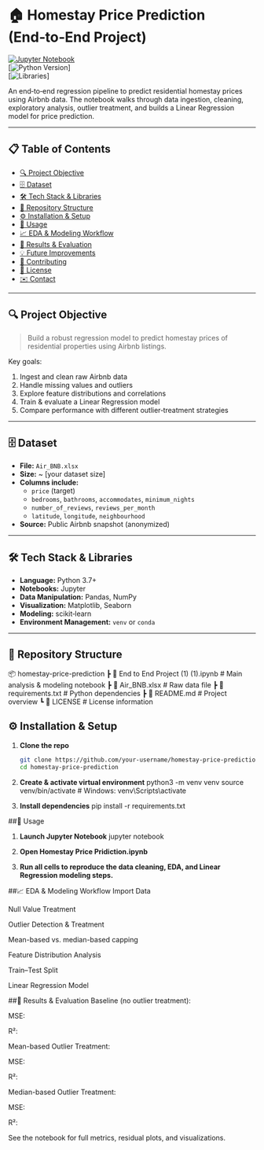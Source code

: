 # 🏠 Homestay Price Prediction (End‑to‑End Project)

[![Jupyter Notebook](https://img.shields.io/badge/Jupyter-Notebook-orange)](End%20to%20End%20Project%20%281%29%20%281%29.ipynb)  
[![Python Version](https://img.shields.io/badge/python-3.7%2B-blue)]  
[![Libraries](https://img.shields.io/badge/Pandas–NumPy–Matplotlib–scikit--learn-lightgrey)]  

An end‑to‑end regression pipeline to predict residential homestay prices using Airbnb data. The notebook walks through data ingestion, cleaning, exploratory analysis, outlier treatment, and builds a Linear Regression model for price prediction.

---

## 📋 Table of Contents

- [🔍 Project Objective](#-project-objective)  
- [🗄️ Dataset](#️-dataset)  
- [🛠️ Tech Stack & Libraries](#️-tech-stack--libraries)  
- [📂 Repository Structure](#-repository-structure)  
- [⚙️ Installation & Setup](#️-installation--setup)  
- [🚀 Usage](#-usage)  
- [📈 EDA & Modeling Workflow](#-eda--modeling-workflow)  
- [🎯 Results & Evaluation](#-results--evaluation)  
- [💡 Future Improvements](#-future-improvements)  
- [🤝 Contributing](#-contributing)  
- [📄 License](#-license)  
- [✉️ Contact](#️-contact)  

---

## 🔍 Project Objective

> Build a robust regression model to predict homestay prices of residential properties using Airbnb listings.

Key goals:

1. Ingest and clean raw Airbnb data  
2. Handle missing values and outliers  
3. Explore feature distributions and correlations  
4. Train & evaluate a Linear Regression model  
5. Compare performance with different outlier‐treatment strategies  

---

## 🗄️ Dataset

- **File:** `Air_BNB.xlsx`  
- **Size:** ~ [your dataset size]  
- **Columns include:**  
  - `price` (target)  
  - `bedrooms`, `bathrooms`, `accommodates`, `minimum_nights`  
  - `number_of_reviews`, `reviews_per_month`  
  - `latitude`, `longitude`, `neighbourhood`  
- **Source:** Public Airbnb snapshot (anonymized)

---

## 🛠️ Tech Stack & Libraries

- **Language:** Python 3.7+  
- **Notebooks:** Jupyter  
- **Data Manipulation:** Pandas, NumPy  
- **Visualization:** Matplotlib, Seaborn  
- **Modeling:** scikit‑learn  
- **Environment Management:** `venv` or `conda`

---

## 📂 Repository Structure

📦 homestay-price-prediction
┣ 📜 End to End Project (1) (1).ipynb # Main analysis & modeling notebook
┣ 📜 Air_BNB.xlsx # Raw data file
┣ 📜 requirements.txt # Python dependencies
┣ 📜 README.md # Project overview
┗ 📜 LICENSE # License information


## ⚙️ Installation & Setup

1. **Clone the repo**  
   ```bash
   git clone https://github.com/your-username/homestay-price-prediction.git
   cd homestay-price-prediction

2. **Create & activate virtual environment**
   python3 -m venv venv
   source venv/bin/activate   # Windows: venv\Scripts\activate

3. **Install dependencies**
   pip install -r requirements.txt

##🚀 Usage
1. **Launch Jupyter Notebook**
    jupyter notebook
2. **Open Homestay Price Pridiction.ipynb**

3. **Run all cells to reproduce the data cleaning, EDA, and Linear Regression modeling steps.**

##📈 EDA & Modeling Workflow
Import Data

Null Value Treatment

Outlier Detection & Treatment

Mean-based vs. median-based capping

Feature Distribution Analysis

Train–Test Split

Linear Regression Model

##🎯 Results & Evaluation
Baseline (no outlier treatment):

MSE: <value>

R²: <value>

Mean-based Outlier Treatment:

MSE: <value>

R²: <value>

Median-based Outlier Treatment:

MSE: <value>

R²: <value>

See the notebook for full metrics, residual plots, and visualizations.
